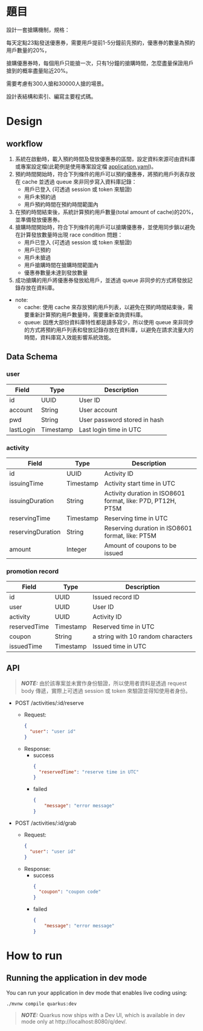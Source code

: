 # 題目

設計一套搶購機制，規格：

每天定點23點發送優惠券，需要用戶提前1-5分鐘前先預約，優惠券的數量為預約用戶數量的20%，

搶購優惠券時，每個用戶只能搶一次，只有1分鐘的搶購時間，怎麼盡量保證用戶搶到的概率盡量貼近20%。

需要考慮有300人搶和30000人搶的場景。

設計表結構和索引、編寫主要程式碼。

# Design

## workflow

1. 系統在啟動時，載入預約時間及發放優惠券的區間，設定資料來源可由資料庫或專案設定檔(此範例是使用專案設定檔 [application.yaml](./src/main/resources/application.yaml))。
2. 預約時間開始時，符合下列條件的用戶可以預約優惠券，將預約用戶列表存放在 cache 並透過 queue 來非同步寫入資料庫記錄：
   - 用戶已登入 (可透過 session 或 token 來驗證)
   - 用戶未預約過
   - 用戶預約時間在預約時間範圍內
3. 在預約時間結束後，系統計算預約用戶數量(total amount of cache)的20%，並準備發放優惠券。
4. 搶購時間開始時，符合下列條件的用戶可以搶購優惠券，並使用同步鎖以避免在計算發放數量時出現 race condition 問題：
   - 用戶已登入 (可透過 session 或 token 來驗證)
   - 用戶已預約
   - 用戶未搶過
   - 用戶搶購時間在搶購時間範圍內
   - 優惠券數量未達到發放數量
5. 成功搶購的用戶將優惠券發放給用戶，並透過 queue 非同步的方式將發放記錄存放在資料庫。
* note:
  * cache: 使用 cache 來存放預約用戶列表，以避免在預約時間結束後，需要重新計算預約用戶數量時，需要重新查詢資料庫。
  * queue: 因應大部份資料庫特性都是讀多寫少，所以使用 queue 來非同步的方式將預約用戶列表和發放記錄存放在資料庫，以避免在請求流量大的時間，資料庫寫入效能影響系統效能。

## Data Schema

### user

| Field | Type | Description |
| --- | --- | --- |
| id | UUID | User ID |
| account | String | User account |
| pwd | String | User password stored in hash |
| lastLogin | Timestamp | Last login time in UTC |

### activity

| Field | Type | Description |
| --- | --- | --- |
| id | UUID | Activity ID |
| issuingTime | Timestamp | Activity start time in UTC |
| issuingDuration | String | Activity duration in ISO8601 format, like: P7D, PT12H, PT5M |
| reservingTime | Timestamp | Reserving time in UTC |
| reservingDuration | String | Reserving duration in ISO8601 format, like: PT5M |
| amount | Integer | Amount of coupons to be issued |

### promotion record

| Field      | Type | Description |
|------------| --- | --- |
| id         | UUID | Issued record ID |
| user       | UUID | User ID |
| activity   | UUID | Activity ID |
| reservedTime | Timestamp | Reserved time in UTC |
| coupon     | String | a string with 10 random characters |
| issuedTime | Timestamp | Issued time in UTC |

## API
> **_NOTE:_** 由於該專案並未實作身份驗證，所以使用者資料是透過 request body 傳遞，實際上可透過 session 或 token 來驗證並得知使用者身份。

* POST /activities/:id/reserve
  * Request:
    ```json
    {
      "user": "user id"
    }
    ```
  * Response:
    * success
      ```json
      {
        "reservedTime": "reserve time in UTC"
      }
      ```
    * failed
        ```json
        {
            "message": "error message"
        }
        ```
    
* POST /activities/:id/grab
  * Request:
    ```json
    {
      "user": "user id"
    }
    ```
  * Response:
    * success
      ```json
      {
        "coupon": "coupon code"
      }
      ```
    * failed
        ```json
        {
            "message": "error message"
        }
        ```

# How to run

## Running the application in dev mode

You can run your application in dev mode that enables live coding using:
```shell script
./mvnw compile quarkus:dev
```

> **_NOTE:_**  Quarkus now ships with a Dev UI, which is available in dev mode only at http://localhost:8080/q/dev/.
